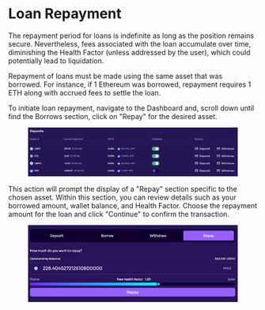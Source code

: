 # Loan Repayment

The repayment period for loans is indefinite as long as the position remains secure. Nevertheless, fees associated with the loan accumulate over time, diminishing the Health Factor (unless addressed by the user), which could potentially lead to liquidation.

Repayment of loans must be made using the same asset that was borrowed. For instance, if 1 Ethereum was borrowed, repayment requires 1 ETH along with accrued fees to settle the loan.

To initiate loan repayment, navigate to the Dashboard and, scroll down until find the Borrows section, click on "Repay" for the desired asset.

<figure><img src="../.gitbook/assets/image.png" alt=""><figcaption></figcaption></figure>

This action will prompt the display of a "Repay" section specific to the chosen asset. Within this section, you can review details such as your borrowed amount, wallet balance, and Health Factor. Choose the repayment amount for the loan and click "Continue" to confirm the transaction.

<figure><img src="../.gitbook/assets/image (132).png" alt=""><figcaption></figcaption></figure>
